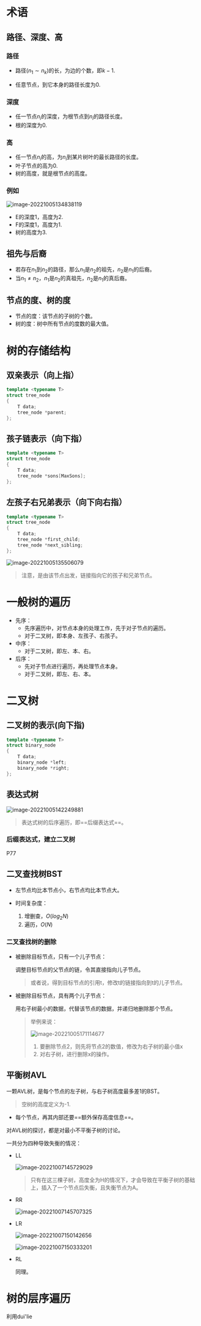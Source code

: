 # 术语

## 路径、深度、高

### 路径

- 路径($n_1 \sim n_k$)的长，为边的个数，即$k-1$.

- 任意节点，到它本身的路径长度为0.



### 深度

- 任一节点$n_i$的深度，为根节点到$n_i$的路径长度。
- 根的深度为0.



### 高

- 任一节点$n_i$的高，为$n_i$到某片树叶的最长路径的长度。
- 叶子节点的高为0.
- 树的高度，就是根节点的高度。



### 例如

![image-20221005134838119](%E6%A0%91.assets/image-20221005134838119.png)

- E的深度1，高度为2.
- F的深度1，高度为1.
- 树的高度为3.





## 祖先与后裔

- 若存在$n_1$到$n_2$的路径，那么$n_1$是$n_2$的祖先，$n_2$是$n_1$的后裔。
- 当$n_1\neq n_2$，$n_1$是$n_2$的真祖先，$n_2$是$n_1$的真后裔。



## 节点的度、树的度

- 节点的度：该节点的子树的个数。
- 树的度：树中所有节点的度数的最大值。



# 树的存储结构

## 双亲表示（向上指）

```cpp
template <typename T>
struct tree_node
{
    T data;
    tree_node *parent;
};
```



## 孩子链表示（向下指）

```cpp
template <typename T>
struct tree_node
{
    T data;
    tree_node *sons[MaxSons];
};
```



## 左孩子右兄弟表示（向下向右指）

```cpp
template <typename T>
struct tree_node
{
    T data;
    tree_node *first_child;
    tree_node *next_sibling;
};
```

![image-20221005135506079](%E6%A0%91.assets/image-20221005135506079.png)

> 注意，是由该节点出发，链接指向它的孩子和兄弟节点。





# 一般树的遍历

- 先序：
  - 先序遍历中，对节点本身的处理工作，先于对子节点的遍历。
  - 对于二叉树，即本身、左孩子、右孩子。
- 中序：
  - 对于二叉树，即左、本、右。
- 后序：
  - 先对子节点进行遍历，再处理节点本身。
  - 对于二叉树，即左、右、本。



# 二叉树

## 二叉树的表示(向下指)

```cpp
template <typename T>
struct binary_node
{
    T data;
    binary_node *left;
    binary_node *right;
};
```



## 表达式树

![image-20221005142249881](%E6%A0%91.assets/image-20221005142249881.png)

> 表达式树的后序遍历，即==后缀表达式==。



### 后缀表达式，建立二叉树

P77



## 二叉查找树BST

- 左节点均比本节点小，右节点均比本节点大。

- 时间复杂度：
  1. 增删查，$O(log_2N)$
  2. 遍历，$O(N)$



### 二叉查找树的删除

- 被删除目标节点，只有一个儿子节点：

  调整目标节点的父节点的链，令其直接指向儿子节点。

  > 或者说，得到目标节点的引用t，修改t的链接指向到t的儿子节点。

- 被删除目标节点，具有两个儿子节点：

  用右子树最小的数据，代替该节点的数据，并递归地删除那个节点。

  > 举例来说：
  >
  > ![image-20221005171114677](%E6%A0%91.assets/image-20221005171114677.png)
  >
  > 1. 要删除节点2，则先将节点2的数值，修改为右子树的最小值x
  > 2. 对右子树，进行删除x的操作。



## 平衡树AVL

一颗AVL树，是每个节点的左子树，与右子树高度最多差1的BST。

> 空树的高度定义为-1.



- 每个节点，再其内部还要==额外保存高度信息==。



对AVL树的探讨，都是对最小不平衡子树的讨论。

一共分为四种导致失衡的情况：

- LL

  ![image-20221007145729029](%E6%A0%91.assets/image-20221007145729029.png)

  > 只有在这三棵子树，高度全为H的情况下，才会导致在平衡子树的基础上，插入了一个节点后失衡，且失衡节点为A。

- RR

  ![image-20221007145707325](%E6%A0%91.assets/image-20221007145707325-1665125828132-1.png)

- LR

  ![image-20221007150142656](%E6%A0%91.assets/image-20221007150142656.png)

  ![image-20221007150333201](%E6%A0%91.assets/image-20221007150333201.png)

- RL

  同理。



# 树的层序遍历

利用dui'lie